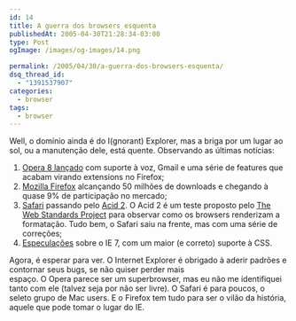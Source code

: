 ```yaml
---
id: 14
title: A guerra dos browsers esquenta
publishedAt: 2005-04-30T21:28:34-03:00
type: Post
ogImage: /images/og-images/14.png

permalink: /2005/04/30/a-guerra-dos-browsers-esquenta/
dsq_thread_id:
  - "1391537907"
categories:
  - browser
tags:
  - browser
---
```

Well, o domínio ainda é do I(gnorant) Explorer, mas a briga por um lugar ao sol, ou a manutenção dele, está quente. Observando as últimas notícias:  

1) [Opera 8 lançado](http://www.opera.com) com suporte à voz, Gmail e uma série de features que acabam virando extensions no Firefox;  
2) [Mozilla Firefox](http://www.mozilla.org) alcançando 50 milhões de downloads e chegando à quase 9% de participação no mercado;  
3) [Safari](http://weblogs.mozillazine.org/hyatt/archives/2005_04.html#008042) passando pelo [Acid 2](http://webstandards.org/act/acid2/). O Acid 2 é um teste proposto pelo [The Web Standards Project](http://webstandards.org) para observar como os browsers renderizam a formatação. Tudo bem, o Safari saiu na frente, mas com uma série de correções;  
4) [Especulações](http://blogs.msdn.com/ie/archive/2005/02/15/373104.aspx) sobre o IE 7, com um maior (e correto) suporte à CSS. 

Agora, é esperar para ver. O Internet Explorer é obrigado à aderir padrões e contornar seus bugs, se não quiser perder mais  
espaço. O Opera parece ser um superbrowser, mas eu não me identifiquei tanto com ele (talvez seja por não ser livre). O Safari é para poucos, o seleto grupo de Mac users. E o Firefox tem tudo para ser o vilão da história, aquele que pode tomar o lugar do IE.
